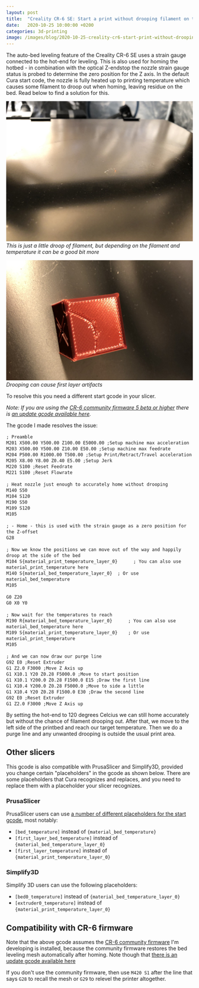 ```yaml
---
layout: post
title:  "Creality CR-6 SE: Start a print without drooping filament on the build plate while homing"
date:   2020-10-25 10:00:00 +0200
categories: 3d-printing
image: /images/blog/2020-10-25-creality-cr6-start-print-without-drooping/1.jpg
---
```


The auto-bed leveling feature of the Creality CR-6 SE uses a strain gauge connected to the hot-end for leveling. This is also used for homing the hotbed - in combination with the optical Z-endstop the nozzle strain gauge status is probed to determine the zero position for the Z axis. In the default Cura start code, the nozzle is fully heated up to printing temperature which causes some filament to droop out when homing, leaving residue on the bed. Read below to find a solution for this.

![Little droop](/images/blog/2020-10-25-creality-cr6-start-print-without-drooping/1.jpg)
*This is just a little droop of filament, but depending on the filament and temperature it can be a good bit more*

![Little droop](/images/blog/2020-10-25-creality-cr6-start-print-without-drooping/2.jpg)
*Drooping can cause first layer artifacts*

To resolve this you need a different start gcode in your slicer. 

*Note: If you are using the [CR-6 community firmware 5 beta or higher](https://github.com/CR6Community/) there is [an update gcode available here](/blog/2021/02/11/creality-cr6-community-firmware-start-print-without-drooping).*

The gcode I made resolves the issue:

```
; Preamble
M201 X500.00 Y500.00 Z100.00 E5000.00 ;Setup machine max acceleration
M203 X500.00 Y500.00 Z10.00 E50.00 ;Setup machine max feedrate
M204 P500.00 R1000.00 T500.00 ;Setup Print/Retract/Travel acceleration
M205 X8.00 Y8.00 Z0.40 E5.00 ;Setup Jerk
M220 S100 ;Reset Feedrate
M221 S100 ;Reset Flowrate

; Heat nozzle just enough to accurately home without drooping
M140 S50
M104 S120
M190 S50
M109 S120
M105

; - Home - this is used with the strain gauge as a zero position for the Z-offset
G28

; Now we know the positions we can move out of the way and happily droop at the side of the bed
M104 S{material_print_temperature_layer_0}      ; You can also use material_print_temperature here
M140 S{material_bed_temperature_layer_0}  ; Or use material_bed_temperature
M105

G0 Z20
G0 X0 Y0

; Now wait for the temperatures to reach
M190 R{material_bed_temperature_layer_0}      ; You can also use material_bed_temperature here
M109 S{material_print_temperature_layer_0}    ; Or use material_print_temperature
M105

; And we can now draw our purge line
G92 E0 ;Reset Extruder
G1 Z2.0 F3000 ;Move Z Axis up
G1 X10.1 Y20 Z0.28 F5000.0 ;Move to start position
G1 X10.1 Y200.0 Z0.28 F1500.0 E15 ;Draw the first line
G1 X10.4 Y200.0 Z0.28 F5000.0 ;Move to side a little
G1 X10.4 Y20 Z0.28 F1500.0 E30 ;Draw the second line
G92 E0 ;Reset Extruder
G1 Z2.0 F3000 ;Move Z Axis up
```

By setting the hot-end to 120 degrees Celcius we can still home accurately but without the chance of filament drooping out. After that, we move to the left side of the printbed and reach our target temperature. Then we do a purge line and any unwanted drooping is outside the usual print area. 

## Other slicers

This gcode is also compatible with PrusaSlicer and Simplify3D, provided you change certain "placeholders" in the gcode as shown below. There are some placeholders that Cura recognizes and replaces, and you need to replace them with a placeholder your slicer recognizes.

### PrusaSlicer

PrusaSlicer users can use [a number of different placeholders for the start gcode](http://projects.ttlexceeded.com/3dprinting_prusaslicer_gcode.html#configuration-placeholders), most notably:

- `[bed_temperature]` instead of `{material_bed_temperature}`
- `[first_layer_bed_temperature]` instead of `{material_bed_temperature_layer_0}`
- `[first_layer_temperature]` instead of `{material_print_temperature_layer_0}`

### Simplify3D

Simplify 3D users can use the following placeholders:

- `[bed0_temperature]` instead of `{material_bed_temperature_layer_0}`
- `[extruder0_temperature]` instead of `{material_print_temperature_layer_0}`

## Compatibility with CR-6 firmware

Note that the above gcode assumes the [CR-6 community firmware](https://github.com/CR6Community/) I'm developing is installed, because the community firmware restores the bed leveling mesh automatically after homing. Note though that [there is an update gcode available here](/blog/2021/02/11/creality-cr6-community-firmware-start-print-without-drooping)

If you don't use the community firmware, then use `M420 S1` after the line that says `G28` to recall the mesh or `G29` to relevel the printer altogether.

